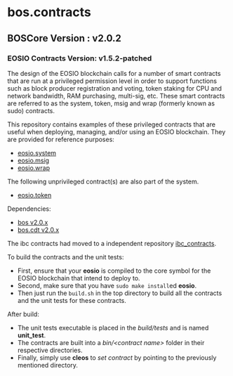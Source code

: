 # bos.contracts

## BOSCore Version : v2.0.2
### EOSIO Contracts Version: v1.5.2-patched

The design of the EOSIO blockchain calls for a number of smart contracts that are run at a privileged permission level in order to support functions such as block producer registration and voting, token staking for CPU and network bandwidth, RAM purchasing, multi-sig, etc.  These smart contracts are referred to as the system, token, msig and wrap (formerly known as sudo) contracts.

This repository contains examples of these privileged contracts that are useful when deploying, managing, and/or using an EOSIO blockchain.  They are provided for reference purposes:

   * [eosio.system](https://github.com/boscore/bos.contracts/tree/master/eosio.system)
   * [eosio.msig](https://github.com/boscore/bos.contracts/tree/master/eosio.msig)
   * [eosio.wrap](https://github.com/boscore/bos.contracts/tree/master/eosio.wrap)

The following unprivileged contract(s) are also part of the system.
   * [eosio.token](https://github.com/boscore/bos.contracts/tree/master/eosio.token)

Dependencies:
* [bos v2.0.x](https://github.com/boscore/bos/releases/tag/v2.0.1)
* [bos.cdt v2.0.x](https://github.com/boscore/bos.cdt/releases/tag/v2.0.1)

The ibc contracts had moved to a independent repository [ibc_contracts](https://github.com/boscore/ibc_contracts).

To build the contracts and the unit tests:
* First, ensure that your __eosio__ is compiled to the core symbol for the EOSIO blockchain that intend to deploy to.
* Second, make sure that you have ```sudo make install```ed __eosio__.
* Then just run the ```build.sh``` in the top directory to build all the contracts and the unit tests for these contracts.

After build:
* The unit tests executable is placed in the _build/tests_ and is named __unit_test__.
* The contracts are built into a _bin/\<contract name\>_ folder in their respective directories.
* Finally, simply use __cleos__ to _set contract_ by pointing to the previously mentioned directory.
